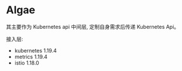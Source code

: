 # Algae

其主要作为 Kubernetes api 中间层, 定制自身需求后传递 Kubernetes Api。

接入层:
  * kubernetes 1.19.4
  * metrics 1.19.4
  * istio 1.18.0
